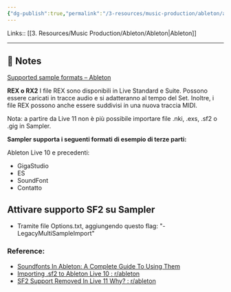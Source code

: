 ```yaml
---
{"dg-publish":true,"permalink":"/3-resources/music-production/ableton/ableton-formato-di-campioni-supportati/","tags":["note"]}
---
```


Links:: [[3. Resources/Music Production/Ableton/Ableton\|Ableton]]

---

## 📝 Notes

[Supported sample formats – Ableton](https://help.ableton.com/hc/en-us/articles/115001134410-Supported-sample-formats)

**REX o RX2**
I file REX sono disponibili in Live Standard e Suite. Possono essere caricati in tracce audio e si adatteranno al tempo del Set. Inoltre, i file REX possono anche essere suddivisi in una nuova traccia MIDI.

Nota: a partire da Live 11 non è più possibile importare file .nki, .exs, .sf2 o .gig in Sampler.

**Sampler supporta i seguenti formati di esempio di terze parti:**  
  
Ableton Live 10 e precedenti:  

- GigaStudio  
- ES  
- SoundFont  
- Contatto

## Attivare supporto SF2 su Sampler

- Tramite file Options.txt, aggiungendo questo flag: "-LegacyMultiSampleImport"

### Reference:

- [Soundfonts In Ableton: A Complete Guide To Using Them](https://www.homemusicmaker.com/soundfonts-ableton)
- [Importing .sf2 to Ableton Live 10 : r/ableton](https://www.reddit.com/r/ableton/comments/i753gq/importing_sf2_to_ableton_live_10/)
- [SF2 Support Removed In Live 11 Why? : r/ableton](https://www.reddit.com/r/ableton/comments/ph00xi/sf2_support_removed_in_live_11_why/)


